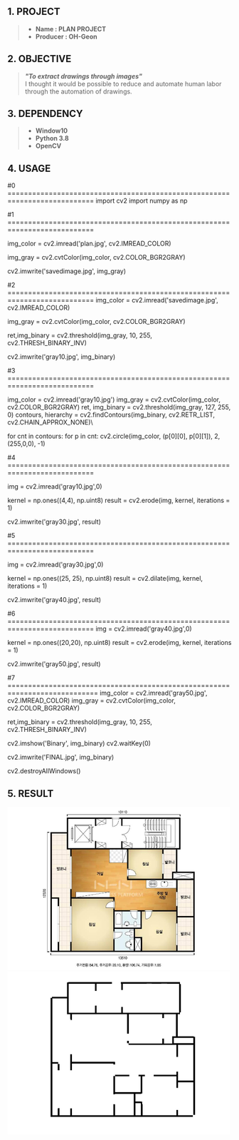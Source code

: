 ## 1. PROJECT
>* **Name : PLAN PROJECT**     
>* **Producer : OH-Geon** 

## 2. OBJECTIVE
> ***"To extract drawings through images"***    
> I thought it would be possible to reduce and automate human labor through the automation of drawings.

## 3. DEPENDENCY
>* **Window10**      
>* **Python 3.8**    
>* **OpenCV**    

## 4. USAGE    
#0 ===========================================================================
import cv2
import numpy as np

#1 ===========================================================================

img_color = cv2.imread('plan.jpg', cv2.IMREAD_COLOR)

img_gray = cv2.cvtColor(img_color, cv2.COLOR_BGR2GRAY)

cv2.imwrite('savedimage.jpg', img_gray)

#2 ===========================================================================
img_color = cv2.imread('savedimage.jpg', cv2.IMREAD_COLOR)

img_gray = cv2.cvtColor(img_color, cv2.COLOR_BGR2GRAY)

ret,img_binary = cv2.threshold(img_gray, 10, 255, cv2.THRESH_BINARY_INV)

cv2.imwrite('gray10.jpg', img_binary)

#3 ===========================================================================

img_color = cv2.imread('gray10.jpg')
img_gray = cv2.cvtColor(img_color, cv2.COLOR_BGR2GRAY)
ret, img_binary = cv2.threshold(img_gray, 127, 255, 0)
contours, hierarchy = cv2.findContours(img_binary, cv2.RETR_LIST, cv2.CHAIN_APPROX_NONE)\

for cnt in contours:
    for p in cnt:
        cv2.circle(img_color, (p[0][0], p[0][1]), 2, (255,0,0), -1)

#4 ===========================================================================

img = cv2.imread('gray10.jpg',0)

kernel = np.ones((4,4), np.uint8)
result = cv2.erode(img, kernel, iterations = 1)

cv2.imwrite('gray30.jpg', result)

#5 ===========================================================================

img = cv2.imread('gray30.jpg',0)

kernel = np.ones((25, 25), np.uint8)
result = cv2.dilate(img, kernel, iterations = 1)

cv2.imwrite('gray40.jpg', result)

#6 ===========================================================================
img = cv2.imread('gray40.jpg',0)

kernel = np.ones((20,20), np.uint8)
result = cv2.erode(img, kernel, iterations = 1)

cv2.imwrite('gray50.jpg', result)

#7 ============================================================================
img_color = cv2.imread('gray50.jpg', cv2.IMREAD_COLOR)
img_gray = cv2.cvtColor(img_color, cv2.COLOR_BGR2GRAY)

ret,img_binary = cv2.threshold(img_gray, 10, 255, cv2.THRESH_BINARY_INV)

cv2.imshow('Binary', img_binary)
cv2.waitKey(0)

cv2.imwrite('FINAL.jpg', img_binary)

cv2.destroyAllWindows()
     
           
## 5. RESULT
<img src = "https://github.com/geon-oh/PLAN-project/blob/master/results/plan.jpg" width = "500"> <img src = "https://github.com/geon-oh/PLAN-project/blob/master/results/FINAL.jpg" width = "500">

